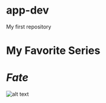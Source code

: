 # app-dev
My first repository

# **My Favorite Series**
# ***Fate***

![alt text](https://demonition.com/wp/wp-content/uploads/2022/09/FakeWD.jpg)
